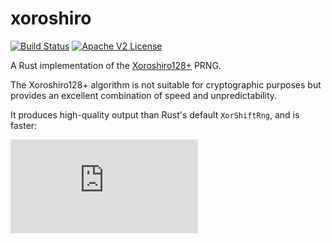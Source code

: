 # xoroshiro
[![Build Status](https://travis-ci.org/codahale/xoroshiro.rs.svg)](https://travis-ci.org/codahale/xoroshiro.rs)
[![Apache V2 License](http://img.shields.io/badge/license-Apache%20V2-blue.svg)](https://github.com/codahale/xoroshiro.rs/blob/master/LICENSE)

A Rust implementation of the [Xoroshiro128+](http://xoroshiro.di.unimi.it) PRNG.

The Xoroshiro128+ algorithm is not suitable for cryptographic purposes but
provides an excellent combination of speed and unpredictability.

It produces high-quality output than Rust's default `XorShiftRng`, and is faster:

![results](https://github.com/codahale/xoroshiro.rs/blob/master/README.md)
